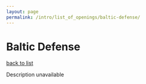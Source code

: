```yaml
---
layout: page
permalink: /intro/list_of_openings/baltic-defense/
---
```


# Baltic Defense

[back to list](../../intro/list_of_openings)

Description unavailable